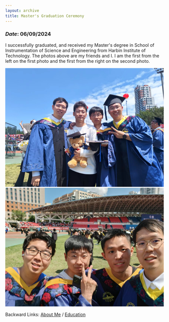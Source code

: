 ```yaml
---
layout: archive
title: Master's Graduation Ceremony
---
```


### *Date*: 06/09/2024

I successfully graduated, and received my Master's degree in School of Instrumentation of Science and Engineering from Harbin Institute of Technology. The photos above are my friends and I. I am the first from the left on the first photo and the first from the right on the second photo.

<img src="/news/imgs/MA_gra1.png">

<img src="/news/imgs/MA_gra2.png">


Backward Links: [About Me](../_pages/about.md) / [Education](../_pages/education.md)

